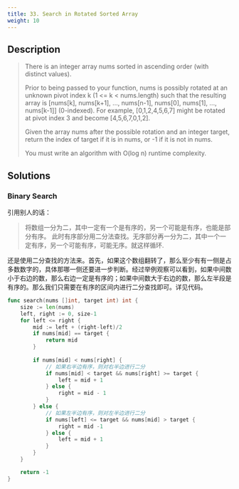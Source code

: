```yaml
---
title: 33. Search in Rotated Sorted Array
weight: 10
---
```


## Description

> There is an integer array nums sorted in ascending order (with distinct values).
> 
> Prior to being passed to your function, nums is possibly rotated at an unknown pivot index k (1 <= k < nums.length) such that the resulting array is [nums[k], nums[k+1], ..., nums[n-1], nums[0], nums[1], ..., nums[k-1]] (0-indexed). For example, [0,1,2,4,5,6,7] might be rotated at pivot index 3 and become [4,5,6,7,0,1,2].
> 
> Given the array nums after the possible rotation and an integer target, return the index of target if it is in nums, or -1 if it is not in nums.
>
> You must write an algorithm with O(log n) runtime complexity.


## Solutions

### Binary Search

引用别人的话：
> 将数组一分为二，其中一定有一个是有序的，另一个可能是有序，也能是部分有序。
> 此时有序部分用二分法查找。无序部分再一分为二，其中一个一定有序，另一个可能有序，可能无序。就这样循环. 

还是使用二分查找的方法来。首先，如果这个数组翻转了，那么至少有有一侧是占多数数字的，具体那哪一侧还要进一步判断。经过举例观察可以看到，如果中间数小于右边的数，那么右边一定是有序的；如果中间数大于右边的数，那么左半段是有序的。那么我们只需要在有序的区间内进行二分查找即可。详见代码。

```go
func search(nums []int, target int) int {
	size := len(nums)
	left, right := 0, size-1
	for left <= right {
		mid := left + (right-left)/2
		if nums[mid] == target {
			return mid
		} 
		
		if nums[mid] < nums[right] {
			// 如果右半边有序，则对右半边进行二分
			if nums[mid] < target && nums[right] >= target {
				left = mid + 1
			} else {
				right = mid - 1
			}
		} else {
			// 如果左半边有序，则对左半边进行二分
			if nums[left] <= target && nums[mid] > target {
				right = mid -1
			} else {
				left = mid + 1
			}
		}
	}

	return -1
}
```
